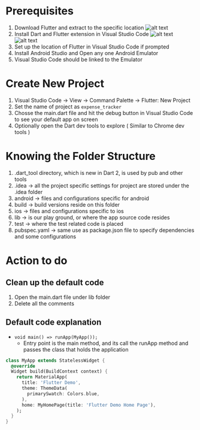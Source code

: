 # Prerequisites

1. Download Flutter and extract to the specific location
![alt text](https://github.com/inianantony/expense_tracker/blob/master/readme_images/fultter_path.png)
2. Install Dart and Flutter extension in Visual Studio Code
![alt text](https://github.com/inianantony/expense_tracker/blob/master/readme_images/dart_ext.png)
![alt text](https://github.com/inianantony/expense_tracker/blob/master/readme_images/flutter_ext.png)
3. Set up the location of Flutter in Visual Studio Code if prompted
4. Install Android Studio and Open any one Android Emulator
5. Visual Studio Code should be linked to the Emulator

# Create New Project

1. Visual Studio Code -> View -> Command Palette -> Flutter: New Project
2. Set the name of project as `expense_tracker`
3. Chosse the main.dart file and hit the debug button in Visual Studio Code to see your default app on screen
4. Optionally open the Dart dev tools to explore ( Similar to Chrome dev tools )

# Knowing the Folder Structure

1. .dart_tool directory, which is new in Dart 2, is used by pub and other tools
2. .idea -> all the project specific settings for project are stored under the .idea folder
3. android -> files and configurations specific for android
4. build -> build versions reside on this folder
5. ios -> files and configurations specific to ios
6. lib -> is our play ground, or where the app source code resides
6. test -> where the test related code is placed
7. pubspec.yaml -> same use as package.json file to specify dependencies and some configurations

# Action to do

## Clean up the default code

1. Open the main.dart file under lib folder
2. Delete all the comments

## Default code explanation

- `void main() => runApp(MyApp());`
    - Entry point is the main method, and its call the runApp method and passes the class that holds the application
```dart
class MyApp extends StatelessWidget {
  @override
  Widget build(BuildContext context) {
    return MaterialApp(
      title: 'Flutter Demo',
      theme: ThemeData(
        primarySwatch: Colors.blue,
      ),
      home: MyHomePage(title: 'Flutter Demo Home Page'),
    );
  }
}
``` 